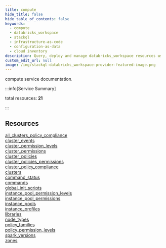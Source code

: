 ```yaml
---
title: compute
hide_title: false
hide_table_of_contents: false
keywords:
  - compute
  - databricks_workspace
  - stackql
  - infrastructure-as-code
  - configuration-as-data
  - cloud inventory
description: Query, deploy and manage databricks_workspace resources using SQL
custom_edit_url: null
image: /img/stackql-databricks_workspace-provider-featured-image.png
---
```


compute service documentation.

:::info[Service Summary]

total resources: __21__  

:::

## Resources
<div class="row">
<div class="providerDocColumn">
<a href="/services/compute/all_clusters_policy_compliance/">all_clusters_policy_compliance</a><br />
<a href="/services/compute/cluster_events/">cluster_events</a><br />
<a href="/services/compute/cluster_permission_levels/">cluster_permission_levels</a><br />
<a href="/services/compute/cluster_permissions/">cluster_permissions</a><br />
<a href="/services/compute/cluster_policies/">cluster_policies</a><br />
<a href="/services/compute/cluster_policies_permissions/">cluster_policies_permissions</a><br />
<a href="/services/compute/cluster_policy_compliance/">cluster_policy_compliance</a><br />
<a href="/services/compute/clusters/">clusters</a><br />
<a href="/services/compute/command_status/">command_status</a><br />
<a href="/services/compute/commands/">commands</a><br />
<a href="/services/compute/global_init_scripts/">global_init_scripts</a>
</div>
<div class="providerDocColumn">
<a href="/services/compute/instance_pool_permission_levels/">instance_pool_permission_levels</a><br />
<a href="/services/compute/instance_pool_permissions/">instance_pool_permissions</a><br />
<a href="/services/compute/instance_pools/">instance_pools</a><br />
<a href="/services/compute/instance_profiles/">instance_profiles</a><br />
<a href="/services/compute/libraries/">libraries</a><br />
<a href="/services/compute/node_types/">node_types</a><br />
<a href="/services/compute/policy_families/">policy_families</a><br />
<a href="/services/compute/policy_permission_levels/">policy_permission_levels</a><br />
<a href="/services/compute/spark_versions/">spark_versions</a><br />
<a href="/services/compute/zones/">zones</a>
</div>
</div>